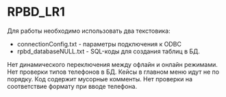 # RPBD_LR1

Для работы необходимо использовать два текстовика:

- connectionConfig.txt - параметры подключения к ODBC
- rpbd_databaseNULL.txt - SQL-коды для создания таблиц в БД.

Нет динамического переключения между офлайн и онлайн режимами.
Нет проверки типов телефонов в БД.
Кейсы в главном меню идут не по порядку.
Код содержит мусорные комменты.
Нет проверки на соответствие формату при вводе телефона.
